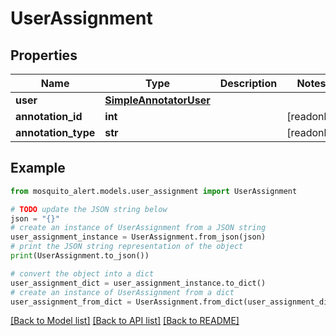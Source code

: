 # UserAssignment


## Properties

Name | Type | Description | Notes
------------ | ------------- | ------------- | -------------
**user** | [**SimpleAnnotatorUser**](SimpleAnnotatorUser.md) |  | 
**annotation_id** | **int** |  | [readonly] 
**annotation_type** | **str** |  | [readonly] 

## Example

```python
from mosquito_alert.models.user_assignment import UserAssignment

# TODO update the JSON string below
json = "{}"
# create an instance of UserAssignment from a JSON string
user_assignment_instance = UserAssignment.from_json(json)
# print the JSON string representation of the object
print(UserAssignment.to_json())

# convert the object into a dict
user_assignment_dict = user_assignment_instance.to_dict()
# create an instance of UserAssignment from a dict
user_assignment_from_dict = UserAssignment.from_dict(user_assignment_dict)
```
[[Back to Model list]](../README.md#documentation-for-models) [[Back to API list]](../README.md#documentation-for-api-endpoints) [[Back to README]](../README.md)


